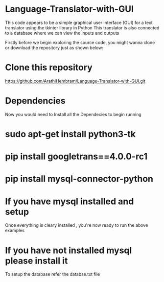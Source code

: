 # Language-Translator-with-GUI
This code appears to be a simple graphical user interface (GUI) for a text translator using the tkinter library in Python
This translator is also connected to a database where we can view the inputs and outputs

Firstly before we begin exploring the source code, you might wanna clone or download the repository just as shown below:
# Clone this repository
https://github.com/ArathiHembram/Language-Translator-with-GUI.git

# Dependencies
Now you would need to Install all the Dependecies to begin running
# sudo apt-get install python3-tk
# pip install googletrans==4.0.0-rc1
# pip install mysql-connector-python

# If you have mysql installed and setup
Once everything is cleary installed , you're now ready to run the above examples

# If you have not installed mysql please install it
To setup the database refer the databse.txt file
